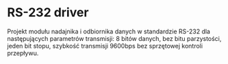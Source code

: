 # RS-232 driver

Projekt modułu nadajnika i odbiornika danych w standardzie RS-232 dla następujących parametrów transmisji: 8 bitów danych, bez bitu parzystości, jeden bit stopu, szybkość transmisji 9600bps bez sprzętowej kontroli przepływu. 
